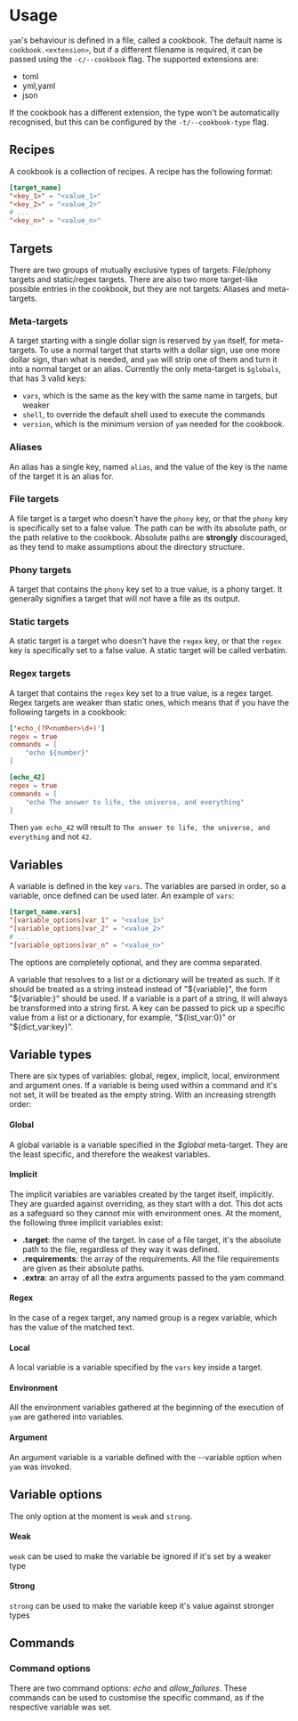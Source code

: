# Usage

`yam`'s behaviour is defined in a file, called a cookbook. The default name is
`cookbook.<extension>`, but if a different filename is required, it can be passed
using the `-c/--cookbook` flag. The supported extensions are:

- toml
- yml,yaml
- json

If the cookbook has a different extension, the type won't be automatically recognised,
but this can be configured by the `-t/--cookbook-type` flag.

## Recipes

A cookbook is a collection of recipes. A recipe has the following format:

```toml title="cookbook.toml"
[target_name]
"<key_1>" = "<value_1>"
"<key_2>" = "<value_2>"
# ...
"<key_n>" = "<value_n>"
```

## Targets

There are two groups of mutually exclusive types of targets: File/phony targets and
static/regex targets. There are also two more target-like possible entries in the cookbook,
but they are not targets: Aliases and meta-targets.

### Meta-targets

A target starting with a single dollar sign is reserved by `yam` itself, for meta-targets.
To use a normal target that starts with a dollar sign, use one more dollar sign, than what
is needed, and `yam` will strip one of them and turn it into a normal target or an alias.
Currently the only meta-target is `$globals`, that has 3 valid keys:

- `vars`, which is the same as the key with the same name in targets, but weaker
- `shell`, to override the default shell used to execute the commands
- `version`, which is the minimum version of `yam` needed for the cookbook.

### Aliases

An alias has a single key, named `alias`, and the value of the key is the name of the
target it is an alias for.

### File targets

A file target is a target who doesn't have the `phony` key, or that the `phony` key is
specifically set to a false value. The path can be with its absolute path, or the path
relative to the cookbook. Absolute paths are **strongly** discouraged, as they tend to
make assumptions about the directory structure.

### Phony targets

A target that contains the `phony` key set to a true value, is a phony target. It
generally signifies a target that will not have a file as its output.

### Static targets

A static target is a target who doesn't have the `regex` key, or that the `regex` key is
specifically set to a false value. A static target will be called verbatim.

### Regex targets

A target that contains the `regex` key set to a true value, is a regex target. Regex targets
are weaker than static ones, which means that if you have the following targets in a cookbook:

```toml title="cookbook.toml"
['echo_(?P<number>\d+)']
regex = true
commands = [
    "echo ${number}"
]

[echo_42]
regex = true
commands = [
    "echo The answer to life, the universe, and everything"
]
```

Then `yam echo_42` will result to `The answer to life, the universe, and everything`
and not `42`.

## Variables

A variable is defined in the key `vars`. The variables are parsed in order, so a variable,
once defined can be used later. An example of `vars`:

```toml
[target_name.vars]
"[variable_options]var_1" = "<value_1>"
"[variable_options]var_2" = "<value_2>"
# ...
"[variable_options]var_n" = "<value_n>"
```

The options are completely optional, and they are comma separated.

A variable that resolves to a list or a dictionary will be treated as such. If it should be
treated as a string instead instead of "${variable}", the form "${variable:}" should be used.
If a variable is a part of a string, it will always be transformed into a string first. A
key can be passed to pick up a specific value from a list or a dictionary, for example,
"${list_var:0}" or "${dict_var:key}".

## Variable types

There are six types of variables: global, regex, implicit, local, environment and argument ones.
If a variable is being used within a command and it's not set, it will be treated as the empty
string. With an increasing strength order:

#### Global

A global variable is a variable specified in the _$global_ meta-target. They are the least specific,
and therefore the weakest variables.

#### Implicit

The implicit variables are variables created by the target itself, implicitly. They are guarded against
overriding, as they start with a dot. This dot acts as a safeguard so they cannot mix with environment ones.
At the moment, the following three implicit variables exist:

- **.target**: the name of the target. In case of a file target, it's the absolute path to the file, regardless
  of they way it was defined.
- **.requirements**: the array of the requirements. All the file requirements are given as their absolute paths.
- **.extra**: an array of all the extra arguments passed to the yam command.

#### Regex

In the case of a regex target, any named group is a regex variable, which has the value of the matched text.

#### Local

A local variable is a variable specified by the `vars` key inside a target.

#### Environment

All the environment variables gathered at the beginning of the execution of `yam` are gathered into variables.

#### Argument

An argument variable is a variable defined with the --variable option when `yam` was invoked.

## Variable options

The only option at the moment is `weak` and `strong`.

#### Weak

`weak` can be used to make the variable be ignored if it's set by a weaker type

#### Strong

`strong` can be used to make the variable keep it's value against stronger types

## Commands

### Command options

There are two command options: _echo_ and _allow_failures_. These commands can be used to customise the specific command,
as if the respective variable was set.
